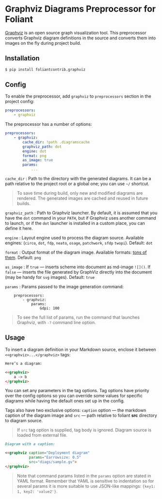# Graphviz Diagrams Preprocessor for Foliant

[Graphviz](http://plantuml.com/) is an open source graph visualization tool. This preprocessor converts Graphviz diagram definitions in the source and converts them into images on the fly during project build.

## Installation

```bash
$ pip install foliantcontrib.graphviz
```

## Config

To enable the preprocessor, add `graphviz` to `preprocessors` section in the project config:

```yaml
preprocessors:
    - graphviz
```

The preprocessor has a number of options:

```yaml
preprocessors:
    - graphviz:
        cache_dir: !path .diagramscache
        graphviz_path: dot
        engine: dot
        format: png
        as_image: true
        params:
            ...
```

`cache_dir`
:   Path to the directory with the generated diagrams. It can be a path relative to the project root or a global one; you can use `~/` shortcut.

>   To save time during build, only new and modified diagrams are rendered. The generated images are cached and reused in future builds.

`graphviz_path`
:   Path to Graphviz launcher. By default, it is assumed that you have the `dot` command in your `PATH`, but if Graphviz uses another command to launch, or if the `dot` launcher is installed in a custom place, you can define it here.

`engine`
:   Layout engine used to process the diagram source. Available engines: (`circo`, `dot`, `fdp`, `neato`, `osage`, `patchwork`, `sfdp` `twopi`). Default: `dot`

`format`
:   Output format of the diagram image. Available formats: [tons of them](https://graphviz.gitlab.io/_pages/doc/info/output.html). Default: `png`

`as_image`
:   If `true` — inserts scheme into document as md-image `![]()`. If `false` — inserts the file generated by GraphViz directly into the document (may be handy for `svg` images). Default: `true`

`params`
:   Params passed to the image generation command:

        preprocessors:
            - graphviz:
                params:
                    Gdpi: 100

>To see the full list of params, run the command that launches Graphviz, with `-?` command line option.


## Usage

To insert a diagram definition in your Markdown source, enclose it between `<<graphviz>...</graphviz>` tags:

```markdown
Here’s a diagram:

<<graphviz>
    a -> b
</graphviz>
```

You can set any parameters in the tag options. Tag options have priority over the config options so you can override some values for specific diagrams while having the default ones set up in the config.

Tags also have two exclusive options: `caption` option — the markdown caption of the diagram image and `src` — path relative to foliant **src** directory to diagram source.

> If `src` tag option is supplied, tag body is ignored. Diagram source is loaded from external file.

```markdown
Diagram with a caption:

<<graphviz caption="Deployment diagram"
           params="Earrowsize: 0.5"
           src="diags/sample.gv">
</graphviz>
```

>Note that command params listed in the `params` option are stated in YAML format. Remember that YAML is sensitive to indentation so for several params it is more suitable to use JSON-like mappings: `{key1: 1, key2: 'value2'}`.